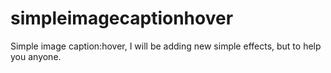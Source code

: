 simpleimagecaptionhover
=======================

Simple image caption:hover, I will be adding new simple effects, but to help you anyone.
